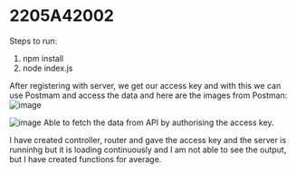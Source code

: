 # 2205A42002
Steps to run: 
1. npm install
2. node index.js

After registering with server, we get our access key and with this we can use Postmam and access the data and here are the images from Postman:
![image](https://github.com/user-attachments/assets/aa60b4d5-4b7d-4ae3-a73a-9db6d7fe8f1c)

![image](https://github.com/user-attachments/assets/da356ddf-f9ee-4421-bbe1-8a3a2951654e)
Able to fetch the data from API by authorising the access key.

I have created controller, router and gave the access key and the server is runninhg but it is loading continuously and I am not able to see the output, but I have created functions for average.
